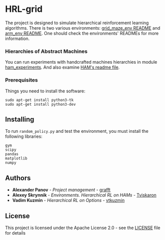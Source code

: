 # HRL-grid


The project is designed to simulate hierarchical reinforcement learning algorithms. 
There is two various environments: [grid_maze_env README](TODO) and [arm_env README](TODO). One should check the environments' READMEs for more information. 


### Hierarchies of Abstract Machines  
You can run experiments with handcrafted machines hierarchies in module [ham_experiments](). 
And also examine [HAM's readme file](TODO).

### Prerequisites

Things you need to install the software:

```
sudo apt-get install python3-tk
sudo apt-get install python3-dev
```
## Installing

To run `random_policy.py` and test the environment, you must install the following libraries:
```
gym
scipy
pandas
matplotlib
numpy
```

## Authors

* **Alexander Panov** - *Project management* - [grafft](https://github.com/grafft)
* **Alexey Skrynnik** - *Environments.* *Hierarchical RL on HAMs* - [Tviskaron](https://github.com/tviskaron)
* **Vadim Kuzmin** - *Hierarchical RL on Options* - [vtkuzmin](https://github.com/vtkuzmin)


## License

This project is licensed under the Apache License 2.0 - see the [LICENSE](https://github.com/cog-isa/HRL-grid/blob/master/LICENSE) file for details

